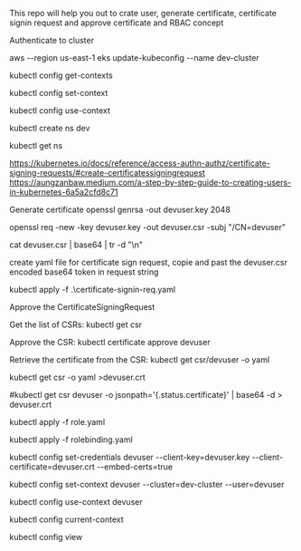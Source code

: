 This repo will help you out to crate user, generate certificate, certificate signin request and approve certificate and RBAC concept

Authenticate to cluster

aws --region us-east-1 eks update-kubeconfig --name dev-cluster

kubectl config get-contexts

kubectl config set-context <context-name>

kubectl config use-context <context-name>

kubectl create ns dev

kubectl get ns

https://kubernetes.io/docs/reference/access-authn-authz/certificate-signing-requests/#create-certificatessigningrequest <k8s document>
https://aungzanbaw.medium.com/a-step-by-step-guide-to-creating-users-in-kubernetes-6a5a2cfd8c71

Generate certificate
openssl genrsa -out devuser.key 2048

openssl req -new -key devuser.key -out devuser.csr -subj "/CN=devuser"

cat devuser.csr | base64 | tr -d "\n"

create yaml file for certificate sign request, copie and past the devuser.csr encoded base64 token in request string

kubectl apply -f .\certificate-signin-req.yaml

Approve the CertificateSigningRequest

Get the list of CSRs: kubectl get csr

Approve the CSR: kubectl certificate approve devuser

Retrieve the certificate from the CSR: kubectl get csr/devuser -o yaml

kubectl get csr -o yaml >devuser.crt

#kubectl get csr devuser -o jsonpath='{.status.certificate}' | base64 -d  > devuser.crt

kubectl apply -f role.yaml

kubectl apply -f rolebinding.yaml

kubectl config set-credentials devuser --client-key=devuser.key --client-certificate=devuser.crt --embed-certs=true

kubectl config set-context devuser --cluster=dev-cluster --user=devuser

kubectl config use-context devuser

kubectl config current-context

kubectl config view



